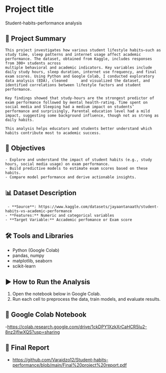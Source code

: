 # Project title
  Student-habits-performance analysis

## 📌 Project Summary
    This project investigates how various student lifestyle habits—such as study time, sleep patterns and internet usage affect academic performance. The dataset, obtained from Kaggle, includes responses from 300+ students across       
    multiple behavioral and academic indicators. Key variables include daily study hours, sleep duration, internet use frequency, and final exam scores. Using Python and Google Colab, I conducted exploratory data analysis (EDA), cleaned      and visualized the dataset, and identified correlations between lifestyle factors and student performance.

    Key findings showed that study-hours are the strongest predictor of exam performance followed by mental health-rating. Time spent on social media and Sleeping had a medium impact on students’ 
    performance and surprisingly, Parental education level had a mild impact, suggesting some background influence, though not as strong as daily habits. 

    This analysis helps educators and students better understand which habits contribute most to academic success.

## 🎯 Objectives
    - Explore and understand the impact of student habits (e.g., study hours, social media usage) on exam performance. 
    - Build predictive models to estimate exam scores based on these habits. 
    - Compare model performance and derive actionable insights. 

## 📊 Dataset Description
     - **Source**: https://www.kaggle.com/datasets/jayaantanaath/student-habits-vs-academic-performance
    - **Features:** Numeric and categorical variables
    - **Target Variable:** Accademic perfomance or Exam score

## 🛠️ Tools and Libraries
  - Python (Google Colab)
  - pandas, numpy
  - matplotlib, seaborn
  - scikit-learn

## ▶️ How to Run the Analysis
1. Open the notebook below in Google Colab.
2. Run each cell to preprocess the data, train models, and evaluate results.


## 🔗 Google Colab Notebook
-https://colab.research.google.com/drive/1ckDPY1XzkXrCaHCR5Iu2-8nz2jfIwXQS?usp=sharing

## 📄 Final Report
- https://github.com/Varaidzo12/Student-habits-performance/blob/main/Final%20project%20report.pdf


